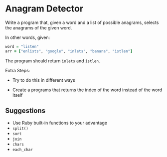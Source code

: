 # Anagram Detector

Write a program that, given a word and a list of possible anagrams, selects the anagrams of the given word.

In other words, given:
```ruby
word = "listen"
arr = ["enlists", "google", "inlets", "banana", "istlen"]
```
The program should return `inlets` and `istlen`.

Extra Steps: 
- Try to do this in different ways

- Create a programs that returns the index of the word instead of the word itself

## Suggestions

- Use Ruby built-in functions to your advantage
- `split()`
- `sort`
- `join`
- `chars`
- `each_char`
